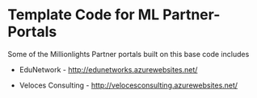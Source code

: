 # Template Code for ML Partner-Portals

Some of the Millionlights Partner portals built on this base code includes

* EduNetwork - http://edunetworks.azurewebsites.net/

* Veloces Consulting - http://velocesconsulting.azurewebsites.net/
